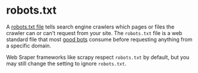 # robots.txt
A [robots.txt file](https://developers.google.com/search/docs/advanced/robots/intro) tells search engine crawlers which pages or files the crawler can or can't request from your site. The `robots.txt` file is a web standard file that most [good bots](https://www.cloudflare.com/en-ca/learning/bots/how-to-manage-good-bots/#:~:text=By%20maintaining%20a%20list%20of,blocklist%20of%20known%20bad%20bots) consume before requesting anything from a specific domain.

Web Sraper frameworks like scrapy respect `robots.txt` by default, but you may still change the setting to ignore `robots.txt`.


